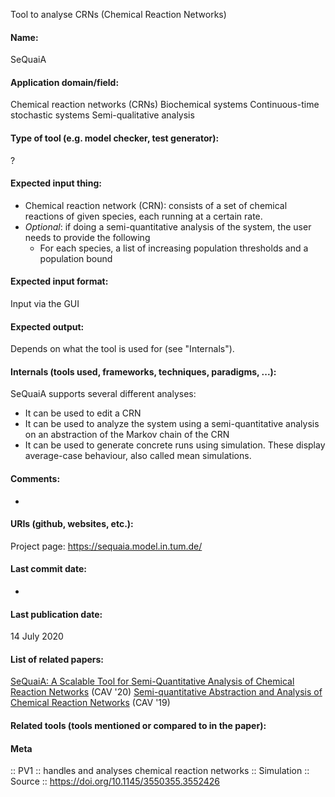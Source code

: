 Tool to analyse CRNs (Chemical Reaction Networks)

#### Name:
SeQuaiA

#### Application domain/field:
Chemical reaction networks (CRNs)
Biochemical systems
Continuous-time stochastic systems
Semi-qualitative analysis

#### Type of tool (e.g. model checker, test generator):
?

#### Expected input thing:
- Chemical reaction network (CRN): consists of a set of chemical reactions of given species, each running at a certain rate.
- *Optional*: if doing a semi-quantitative analysis of the system, the user needs to provide the following
	- For each species, a list of increasing population thresholds and a population bound

#### Expected input format:
Input via the GUI

#### Expected output:
Depends on what the tool is used for (see "Internals").

#### Internals (tools used, frameworks, techniques, paradigms, ...):
SeQuaiA supports several different analyses:
- It can be used to edit a CRN
- It can be used to analyze the system using a semi-quantitative analysis on an abstraction of the Markov chain of the CRN
- It can be used to generate concrete runs using simulation. These display average-case behaviour, also called mean simulations.

#### Comments:
-

#### URIs (github, websites, etc.):
Project page: https://sequaia.model.in.tum.de/

#### Last commit date:
-

#### Last publication date:
14 July 2020

#### List of related papers:
[SeQuaiA: A Scalable Tool for Semi-Quantitative Analysis of Chemical Reaction Networks](https://doi.org/10.1007/978-3-030-53288-8_32) (CAV '20)
[Semi-quantitative Abstraction and Analysis of Chemical Reaction Networks](https://doi.org/10.1007/978-3-030-25540-4_28) (CAV '19)

#### Related tools (tools mentioned or compared to in the paper):

#### Meta
:: PV1 :: handles and analyses chemical reaction networks
:: Simulation
:: Source :: https://doi.org/10.1145/3550355.3552426
